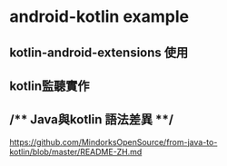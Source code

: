 # android-kotlin example

## kotlin-android-extensions 使用
## kotlin監聽實作
## /** Java與kotlin 語法差異 **/<br>
 https://github.com/MindorksOpenSource/from-java-to-kotlin/blob/master/README-ZH.md
